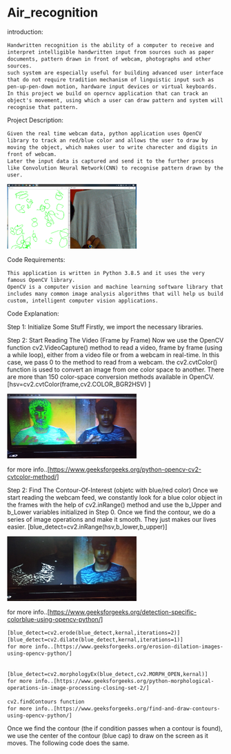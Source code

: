 # Air_recognition

introduction:

	Handwritten recognition is the ability of a computer to receive and interpret intelligible handwritten input from sources such as paper documents, pattern drawn in front of webcam, photographs and other sources. 
	such system are especially useful for building advanced user interface that do not require tradition mechanism of linguistic input such as pen-up-pen-down motion, hardware input devices or virtual keyboards.
	In this project we build on operncv application that can track an object's movement, using which a user can draw pattern and system will recognise that pattern.

Project Description:

	Given the real time webcam data, python application uses OpenCV library to track an red/blue color and allows the user to draw by moving the object, which makes user to write charecter and digits in front of webcam. 
	Later the input data is captured and send it to the further process like Convolution Neural Network(CNN) to recognise pattern drawn by the user.

<img src="https://github.com/AJITH-ACHARYA-MULKI/Air_recognition/blob/master/images/image.png" width=300px height=150px>


Code Requirements:

	This application is written in Python 3.8.5 and it uses the very famous OpenCV library.
	OpenCV is a computer vision and machine learning software library that includes many common image analysis algorithms that will help us build custom, intelligent computer vision applications.


Code Explanation:

Step 1: Initialize Some Stuff
Firstly, we import the necessary libraries.

Step 2: Start Reading The Video (Frame by Frame)
	Now we use the OpenCV function cv2.VideoCapture() method to read a video, 
frame by frame (using a while loop), either from a video file or from a webcam in real-time.
 In this case, we pass 0 to the method to read from a webcam.
 the cv2.cvtColor() function is used to convert an image from one color space to another. There are more than 150 color-space conversion methods available in OpenCV.
 [hsv=cv2.cvtColor(frame,cv2.COLOR_BGR2HSV) ] 
 
 <img src="https://github.com/AJITH-ACHARYA-MULKI/Air_recognition/blob/master/images/IMG_20200924_183202.jpg" width=300px height=150px>


for more info..[https://www.geeksforgeeks.org/python-opencv-cv2-cvtcolor-method/]

Step 2: Find The Contour-Of-Interest (objetc with blue/red color)
Once we start reading the webcam feed, we constantly look for a blue color object in the frames with the help of cv2.inRange() method and use the b_Upper and b_Lower variables initialized in Step 0.
 Once we find the contour, we do a series of image operations and make it smooth.
 They just makes our lives easier.
[blue_detect=cv2.inRange(hsv,b_lower,b_upper)]

<img src="https://github.com/AJITH-ACHARYA-MULKI/Air_recognition/blob/master/images/IMG_20200924_183602.jpg" width=300px height=150px>


for more info..[https://www.geeksforgeeks.org/detection-specific-colorblue-using-opencv-python/]

    [blue_detect=cv2.erode(blue_detect,kernal,iterations=2)]
    [blue_detect=cv2.dilate(blue_detect,kernal,iterations=1)]
    for more info..[https://www.geeksforgeeks.org/erosion-dilation-images-using-opencv-python/]
    

    [blue_detect=cv2.morphologyEx(blue_detect,cv2.MORPH_OPEN,kernal)]
    for more info..[https://www.geeksforgeeks.org/python-morphological-operations-in-image-processing-closing-set-2/]
     
    cv2.findContours function
    for more info..[https://www.geeksforgeeks.org/find-and-draw-contours-using-opencv-python/]

Once we find the contour (the if condition passes when a contour is found), we use the center of the contour (blue cap) to draw on the screen as it moves. The following code does the same.
